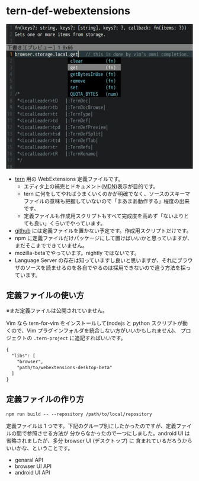 # tern-def-webextensions
![Screenshot](images/2018-04-12_readme-img_01.jpg)

 * [tern](http://ternjs.net/) 用の WebExtensions 定義ファイルです。
   * エディタ上の補完とドキュメント([MDN](https://developer.mozilla.org/en-US/Add-ons/WebExtensions))表示が目的です。
   * tern に何をしてやればうまくいくのかが明確でなく、ソースのスキーマファイルの意味も把握していないので「まあまあ動作する」程度の出来です。
   * 定義ファイルも作成用スクリプトもすべて完成度を高めず「ないよりとても良い」くらいでやっています。
 * [github](https://github.com/PrsPrsBK/tern-def-webextensions) には定義ファイルを置かない予定です。作成用スクリプトだけです。
 * npm に定義ファイルだけパッケージにして置けばいいかと思っていますが、まだそこまでできていません。
 * mozilla-betaでやっています。nightly ではないです。
 * Language Server の存在は知っていますし良いと思いますが、それにブラウザのソースを読ませるのを各自でやるのは採用できないので違う方法を採っています。

## 定義ファイルの使い方
※まだ定義ファイルは公開されていません。

Vim なら tern-for-vim をインストールして(nodejs と python スクリプトが動くので、Vim プラグインフォルダを統合しない方がいいかもしれません)、
プロジェクトの `.tern-project` に追記すればいいです。

```.tern-project
{
  "libs": [
    "browser",
    "path/to/webextensions-desktop-beta"
  ]
}
```

## 定義ファイルの作り方

`npm run build -- --repository /path/to/local/repository`

定義ファイルは 1 つです。下記のグループ別にしたかったのですが、定義ファイルの間で参照させる方法が
分からなかったので一つにしました。android UI は省略されましたが、多分 browser UI (デスクトップ) に
含まれているだろうからいいかな、ということです。

 * genaral API
 * browser UI API
 * android UI API

[//]: # ( vim:expandtab ff=unix fenc=utf-8 sw=2)

